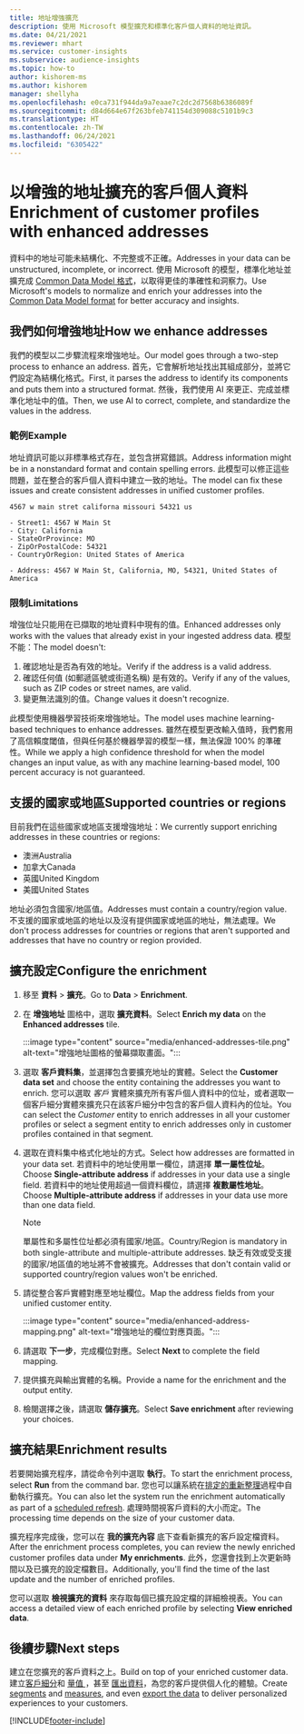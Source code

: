```yaml
---
title: 地址增強擴充
description: 使用 Microsoft 模型擴充和標準化客戶個人資料的地址資訊。
ms.date: 04/21/2021
ms.reviewer: mhart
ms.service: customer-insights
ms.subservice: audience-insights
ms.topic: how-to
author: kishorem-ms
ms.author: kishorem
manager: shellyha
ms.openlocfilehash: e0ca731f944da9a7eaae7c2dc2d7568b6386089f
ms.sourcegitcommit: d84d664e67f263bfeb741154d309088c5101b9c3
ms.translationtype: HT
ms.contentlocale: zh-TW
ms.lasthandoff: 06/24/2021
ms.locfileid: "6305422"
---
```

# <a name="enrichment-of-customer-profiles-with-enhanced-addresses"></a><span data-ttu-id="6858a-103">以增強的地址擴充的客戶個人資料</span><span class="sxs-lookup"><span data-stu-id="6858a-103">Enrichment of customer profiles with enhanced addresses</span></span>

<span data-ttu-id="6858a-104">資料中的地址可能未結構化、不完整或不正確。</span><span class="sxs-lookup"><span data-stu-id="6858a-104">Addresses in your data can be unstructured, incomplete, or incorrect.</span></span> <span data-ttu-id="6858a-105">使用 Microsoft 的模型，標準化地址並擴充成 [Common Data Model 格式](/common-data-model/schema/core/applicationcommon/address)，以取得更佳的準確性和洞察力。</span><span class="sxs-lookup"><span data-stu-id="6858a-105">Use Microsoft's models to normalize and enrich your addresses into the [Common Data Model format](/common-data-model/schema/core/applicationcommon/address) for better accuracy and insights.</span></span>

## <a name="how-we-enhance-addresses"></a><span data-ttu-id="6858a-106">我們如何增強地址</span><span class="sxs-lookup"><span data-stu-id="6858a-106">How we enhance addresses</span></span>

<span data-ttu-id="6858a-107">我們的模型以二步驟流程來增強地址。</span><span class="sxs-lookup"><span data-stu-id="6858a-107">Our model goes through a two-step process to enhance an address.</span></span> <span data-ttu-id="6858a-108">首先，它會解析地址找出其組成部分，並將它們設定為結構化格式。</span><span class="sxs-lookup"><span data-stu-id="6858a-108">First, it parses the address to identify its components and puts them into a structured format.</span></span> <span data-ttu-id="6858a-109">然後，我們使用 AI 來更正、完成並標準化地址中的值。</span><span class="sxs-lookup"><span data-stu-id="6858a-109">Then, we use AI to correct, complete, and standardize the values in the address.</span></span>

### <a name="example"></a><span data-ttu-id="6858a-110">範例</span><span class="sxs-lookup"><span data-stu-id="6858a-110">Example</span></span>

<span data-ttu-id="6858a-111">地址資訊可能以非標準格式存在，並包含拼寫錯誤。</span><span class="sxs-lookup"><span data-stu-id="6858a-111">Address information might be in a nonstandard format and contain spelling errors.</span></span> <span data-ttu-id="6858a-112">此模型可以修正這些問題，並在整合的客戶個人資料中建立一致的地址。</span><span class="sxs-lookup"><span data-stu-id="6858a-112">The model can fix these issues and create consistent addresses in unified customer profiles.</span></span>

```Input
4567 w main stret californa missouri 54321 us
```

```Output
- Street1: 4567 W Main St
- City: California
- StateOrProvince: MO
- ZipOrPostalCode: 54321
- CountryOrRegion: United States of America

- Address: 4567 W Main St, California, MO, 54321, United States of America
```

### <a name="limitations"></a><span data-ttu-id="6858a-113">限制</span><span class="sxs-lookup"><span data-stu-id="6858a-113">Limitations</span></span>

<span data-ttu-id="6858a-114">增強位址只能用在已擷取的地址資料中現有的值。</span><span class="sxs-lookup"><span data-stu-id="6858a-114">Enhanced addresses only works with the values that already exist in your ingested address data.</span></span> <span data-ttu-id="6858a-115">模型不能：</span><span class="sxs-lookup"><span data-stu-id="6858a-115">The model doesn't:</span></span> 

1. <span data-ttu-id="6858a-116">確認地址是否為有效的地址。</span><span class="sxs-lookup"><span data-stu-id="6858a-116">Verify if the address is a valid address.</span></span>
2. <span data-ttu-id="6858a-117">確認任何值 (如郵遞區號或街道名稱) 是有效的。</span><span class="sxs-lookup"><span data-stu-id="6858a-117">Verify if any of the values, such as ZIP codes or street names, are valid.</span></span>
3. <span data-ttu-id="6858a-118">變更無法識別的值。</span><span class="sxs-lookup"><span data-stu-id="6858a-118">Change values it doesn't recognize.</span></span>

<span data-ttu-id="6858a-119">此模型使用機器學習技術來增強地址。</span><span class="sxs-lookup"><span data-stu-id="6858a-119">The model uses machine learning-based techniques to enhance addresses.</span></span> <span data-ttu-id="6858a-120">雖然在模型更改輸入值時，我們套用了高信賴度閾值，但與任何基於機器學習的模型一樣，無法保證 100% 的準確性。</span><span class="sxs-lookup"><span data-stu-id="6858a-120">While we apply a high confidence threshold for when the model changes an input value, as with any machine learning-based model, 100 percent accuracy is not guaranteed.</span></span>

## <a name="supported-countries-or-regions"></a><span data-ttu-id="6858a-121">支援的國家或地區</span><span class="sxs-lookup"><span data-stu-id="6858a-121">Supported countries or regions</span></span>

<span data-ttu-id="6858a-122">目前我們在這些國家或地區支援增強地址：</span><span class="sxs-lookup"><span data-stu-id="6858a-122">We currently support enriching addresses in these countries or regions:</span></span> 

- <span data-ttu-id="6858a-123">澳洲</span><span class="sxs-lookup"><span data-stu-id="6858a-123">Australia</span></span>
- <span data-ttu-id="6858a-124">加拿大</span><span class="sxs-lookup"><span data-stu-id="6858a-124">Canada</span></span>
- <span data-ttu-id="6858a-125">英國</span><span class="sxs-lookup"><span data-stu-id="6858a-125">United Kingdom</span></span>
- <span data-ttu-id="6858a-126">美國</span><span class="sxs-lookup"><span data-stu-id="6858a-126">United States</span></span>

<span data-ttu-id="6858a-127">地址必須包含國家/地區值。</span><span class="sxs-lookup"><span data-stu-id="6858a-127">Addresses must contain a country/region value.</span></span> <span data-ttu-id="6858a-128">不支援的國家或地區的地址以及沒有提供國家或地區的地址，無法處理。</span><span class="sxs-lookup"><span data-stu-id="6858a-128">We don't process addresses for countries or regions that aren't supported and addresses that have no country or region provided.</span></span>

## <a name="configure-the-enrichment"></a><span data-ttu-id="6858a-129">擴充設定</span><span class="sxs-lookup"><span data-stu-id="6858a-129">Configure the enrichment</span></span>

1. <span data-ttu-id="6858a-130">移至 **資料** > **擴充**。</span><span class="sxs-lookup"><span data-stu-id="6858a-130">Go to **Data** > **Enrichment**.</span></span>

1. <span data-ttu-id="6858a-131">在 **增強地址** 圖格中，選取 **擴充資料**。</span><span class="sxs-lookup"><span data-stu-id="6858a-131">Select **Enrich my data** on the **Enhanced addresses** tile.</span></span>

   :::image type="content" source="media/enhanced-addresses-tile.png" alt-text="增強地址圖格的螢幕擷取畫面。":::

1. <span data-ttu-id="6858a-133">選取 **客戶資料集**，並選擇包含要擴充地址的實體。</span><span class="sxs-lookup"><span data-stu-id="6858a-133">Select the **Customer data set** and choose the entity containing the addresses you want to enrich.</span></span> <span data-ttu-id="6858a-134">您可以選取 *客戶* 實體來擴充所有客戶個人資料中的位址，或者選取一個客戶細分實體來擴充只在該客戶細分中包含的客戶個人資料內的位址。</span><span class="sxs-lookup"><span data-stu-id="6858a-134">You can select the *Customer* entity to enrich addresses in all your customer profiles or select a segment entity to enrich addresses only in customer profiles contained in that segment.</span></span>

1. <span data-ttu-id="6858a-135">選取在資料集中格式化地址的方式。</span><span class="sxs-lookup"><span data-stu-id="6858a-135">Select how addresses are formatted in your data set.</span></span> <span data-ttu-id="6858a-136">若資料中的地址使用單一欄位，請選擇 **單一屬性位址**。</span><span class="sxs-lookup"><span data-stu-id="6858a-136">Choose **Single-attribute address** if addresses in your data use a single field.</span></span> <span data-ttu-id="6858a-137">若資料中的地址使用超過一個資料欄位，請選擇 **複數屬性地址**。</span><span class="sxs-lookup"><span data-stu-id="6858a-137">Choose **Multiple-attribute address** if addresses in your data use more than one data field.</span></span>

   > [!NOTE]
   > <span data-ttu-id="6858a-138">單屬性和多屬性位址都必須有國家/地區。</span><span class="sxs-lookup"><span data-stu-id="6858a-138">Country/Region is mandatory in both single-attribute and multiple-attribute addresses.</span></span> <span data-ttu-id="6858a-139">缺乏有效或受支援的國家/地區值的地址將不會被擴充。</span><span class="sxs-lookup"><span data-stu-id="6858a-139">Addresses that don't contain valid or supported country/region values won't be enriched.</span></span>

1.  <span data-ttu-id="6858a-140">請從整合客戶實體對應至地址欄位。</span><span class="sxs-lookup"><span data-stu-id="6858a-140">Map the address fields from your unified customer entity.</span></span>

    :::image type="content" source="media/enhanced-address-mapping.png" alt-text="增強地址的欄位對應頁面。":::

1. <span data-ttu-id="6858a-142">請選取 **下一步**，完成欄位對應。</span><span class="sxs-lookup"><span data-stu-id="6858a-142">Select **Next** to complete the field mapping.</span></span>

1. <span data-ttu-id="6858a-143">提供擴充與輸出實體的名稱。</span><span class="sxs-lookup"><span data-stu-id="6858a-143">Provide a name for the enrichment and the output entity.</span></span>

1. <span data-ttu-id="6858a-144">檢閱選擇之後，請選取 **儲存擴充**。</span><span class="sxs-lookup"><span data-stu-id="6858a-144">Select **Save enrichment** after reviewing your choices.</span></span>

## <a name="enrichment-results"></a><span data-ttu-id="6858a-145">擴充結果</span><span class="sxs-lookup"><span data-stu-id="6858a-145">Enrichment results</span></span>

<span data-ttu-id="6858a-146">若要開始擴充程序，請從命令列中選取 **執行**。</span><span class="sxs-lookup"><span data-stu-id="6858a-146">To start the enrichment process, select **Run** from the command bar.</span></span> <span data-ttu-id="6858a-147">您也可以讓系統在[排定的重新整理](system.md#schedule-tab)過程中自動執行擴充。</span><span class="sxs-lookup"><span data-stu-id="6858a-147">You can also let the system run the enrichment automatically as part of a [scheduled refresh](system.md#schedule-tab).</span></span> <span data-ttu-id="6858a-148">處理時間視客戶資料的大小而定。</span><span class="sxs-lookup"><span data-stu-id="6858a-148">The processing time depends on the size of your customer data.</span></span>

<span data-ttu-id="6858a-149">擴充程序完成後，您可以在 **我的擴充內容** 底下查看新擴充的客戶設定檔資料。</span><span class="sxs-lookup"><span data-stu-id="6858a-149">After the enrichment process completes, you can review the newly enriched customer profiles data under **My enrichments**.</span></span> <span data-ttu-id="6858a-150">此外，您還會找到上次更新時間以及已擴充的設定檔數目。</span><span class="sxs-lookup"><span data-stu-id="6858a-150">Additionally, you'll find the time of the last update and the number of enriched profiles.</span></span>

<span data-ttu-id="6858a-151">您可以選取 **檢視擴充的資料** 來存取每個已擴充設定檔的詳細檢視表。</span><span class="sxs-lookup"><span data-stu-id="6858a-151">You can access a detailed view of each enriched profile by selecting **View enriched data**.</span></span>

## <a name="next-steps"></a><span data-ttu-id="6858a-152">後續步驟</span><span class="sxs-lookup"><span data-stu-id="6858a-152">Next steps</span></span>

<span data-ttu-id="6858a-153">建立在您擴充的客戶資料之上。</span><span class="sxs-lookup"><span data-stu-id="6858a-153">Build on top of your enriched customer data.</span></span> <span data-ttu-id="6858a-154">建立[客戶細分](segments.md)和 [量值 ](measures.md)，甚至 [匯出資料](export-destinations.md)，為您的客戶提供個人化的體驗。</span><span class="sxs-lookup"><span data-stu-id="6858a-154">Create [segments](segments.md) and [measures](measures.md), and even [export the data](export-destinations.md) to deliver personalized experiences to your customers.</span></span>

[!INCLUDE[footer-include](../includes/footer-banner.md)]
